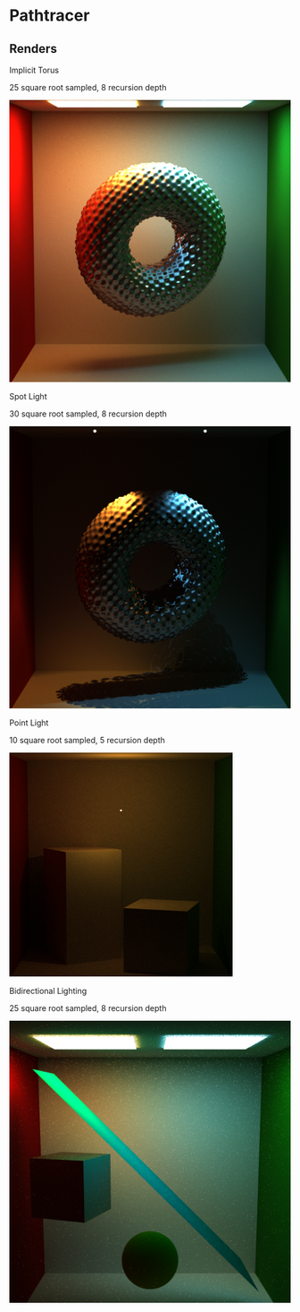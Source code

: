 Pathtracer
======================

Renders
------------

Implicit Torus

25 square root sampled, 8 recursion depth

![](Implicit_Distorted_Torus_25_8.png)


Spot Light

30 square root sampled, 8 recursion depth

![](SpotLight_30_8.png)


Point Light

10 square root sampled, 5 recursion depth

![](PointLight_10_5.png)


Bidirectional Lighting

25 square root sampled, 8 recursion depth

![](Bidirectional_25_8.png)
